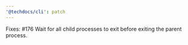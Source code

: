 ```yaml
---
'@techdocs/cli': patch
---
```


Fixes: #176 Wait for all child processes to exit before exiting the parent process.
